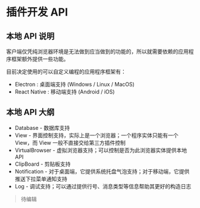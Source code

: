 # 插件开发 API

## 本地 API 说明

客户端仅凭纯浏览器环境是无法做到应当做到的功能的，所以就需要依赖的应用程序框架额外提供一些功能。

目前决定使用的可以自定义编程的应用程序框架有：

* Electron : 桌面端支持 \(Windows / Linux / MacOS\)
* React Native : 移动端支持 \(Android / iOS\)

## 本地 API 大纲

* Database - 数据库支持
* View - 界面控制支持，实际上是一个浏览器；一个程序实体只能有一个 View，而 View 一般不直接交给第三方插件控制
* VirtualBrowser - 虚拟浏览器支持；可以控制是否为此浏览器实体提供本地 API
* ClipBoard - 剪贴板支持
* Notification - 对于桌面端，它提供系统托盘气泡支持；对于移动端，它提供推送下拉菜单通知支持
* Log - 调试支持；可以通过提供行号、消息类型等信息帮助其更好的构造日志

> 待编辑